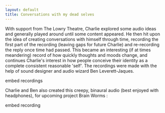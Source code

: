 ```yaml
---
layout: default
title: Conversations with my dead selves
---
```


With support from The Lowry Theatre, Charlie explored some audio ideas and generally played around until some content appeared. He then hit upon the idea of creating conversations with himself through time, recording the first part of the recording (leaving gaps for future Charlie) and re-recording the reply once time had passed. This became an interesting (if at times meandering) record of how quickly thoughts and moods change, and continues Charlie's interest in how people conceive their identity as a complete consistent reasonable 'self'. The recordings were made with the help of sound designer and audio wizard Ben Leverett-Jaques.

embed recordings

Charlie and Ben also created this creepy, binaural audio (best enjoyed with headphones), for upcoming project Brain Worms :

embed recording
